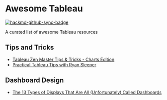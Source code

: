 # Awesome Tableau

[![hackmd-github-sync-badge](https://hackmd.io/coRuejZCRr6-JYMv_1pbgA/badge)](https://hackmd.io/coRuejZCRr6-JYMv_1pbgA)

A curated list of awesome Tableau resources


## Tips and Tricks

* [Tableau Zen Master Tips & Tricks - Charts Edition](https://www.youtube.com/watch?v=S5QN-fK2-wU)
* [Practical Tableau Tips with Ryan Sleeper](https://www.youtube.com/watch?v=YrtZyLhUkVA)

## Dashboard Design

* [The 13 Types of Displays That Are All (Unfortunately) Called Dashboards](https://www.youtube.com/watch?v=jWHsLAosIIg)
